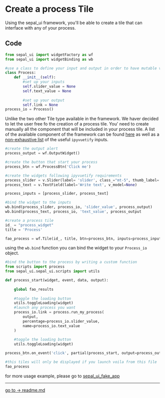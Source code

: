 # Create a process Tile

Using the sepal_ui framework, you'll be able to create a tile that can interface with any of your process. 

## Code 

```py
from sepal_ui import widgetFactory as wf
from sepal_ui import widgetBinding as wb

#use a class to define your input and output in order to have mutable variables
class Process:
    def __init__(self):
        #set up your inputs
        self.slider_value = None
        self.text_value = None
    
        #set up your output
        self.link = None
process_io = Process()
```

Unlike the two other Tile type available in the framework. We haver decided to let the user free fo the creation of a process tile. You' need to create manually all the component that will be included in your process tile. A list of the available component of the framework can be found [here](.components#sepal_ui) as well as a [non-exhaustive list](.components#ipyvuetify) of the useful `ipyvuetify` inputs.

```py
#create the output alert 
process_output = wf.OutputWidget()

#create the button that start your process
process_btn = wf.ProcessBtn('Click me')

#create the widgets following ipyvuetify requirements 
process_slider = v.Slider(label= 'slider', class_="mt-5", thumb_label='always', v_model=0)
process_text = v.TextField(label='Write text', v_model=None)

process_inputs = [process_slider, process_text]

#bind the widget to the inputs
wb.bind(process_slider, process_io, 'slider_value', process_output)
wb.bind(process_text, process_io, 'text_value', process_output

#create a process tile
id_ = "process_widget"
title = 'Process'

fao_process = wf.Tile(id_, title, btn=process_btn, inputs=process_inputs, output=process
```


using the `wb.bind` function you can bind the widget to your `Process_io` object.

```py
#bind the button to the process by writing a custom function
from scripts import process
from sepal_ui.sepal_ui.scripts import utils

def process_start(widget, event, data, output):
    
    global fao_results
    
    #toggle the loading button
    utils.toggleLoading(widget)
    #launch any process you want
    process_io.link = process.run_my_process(
        output, 
        percentage=process_io.slider_value, 
        name=process_io.text_value
    )
    
    #toggle the loading button
    utils.toggleLoading(widget)

process_btn.on_event('click', partial(process_start, output=process_output))

#this tiles will only be displayed if you launch voila from this file 
fao_process
```

for more usage example, please go to [sepal_ui_fake_app](https://github.com/12rambau/sepal_ui_template)

---
[ go to  &rarr; readme.md](../README.md) 

